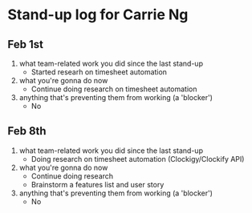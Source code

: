 # Stand-up log for Carrie Ng

## Feb 1st
1. what team-related work you did since the last stand-up
    - Started researh on timesheet automation
2. what you're gonna do now
    - Continue doing research on timesheet automation
3. anything that's preventing them from working (a 'blocker')
    - No

## Feb 8th
1. what team-related work you did since the last stand-up
    - Doing research on timesheet automation (Clockigy/Clockify API)
2. what you're gonna do now
    - Continue doing research
    - Brainstorm a features list and user story
3. anything that's preventing them from working (a 'blocker')
    - No